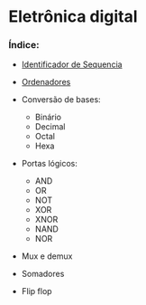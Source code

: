 # Eletrônica digital

### Índice:

- [Identificador de Sequencia](Identificador%20de%20Sequencia%20Dada/)
- [Ordenadores](Ordenadores/)

- Conversão de bases:
  - Binário
  - Decimal
  - Octal
  - Hexa

- Portas lógicos:
  - AND
  - OR
  - NOT
  - XOR
  - XNOR
  - NAND
  - NOR

- Mux e demux
- Somadores
- Flip flop
